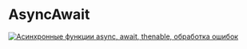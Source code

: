 # AsyncAwait
[![Асинхронные функции async, await, thenable, обработка ошибок](https://img.youtube.com/vi/Jdf_tZuJbHI/0.jpg)](https://www.youtube.com/watch?v=Jdf_tZuJbHI)
